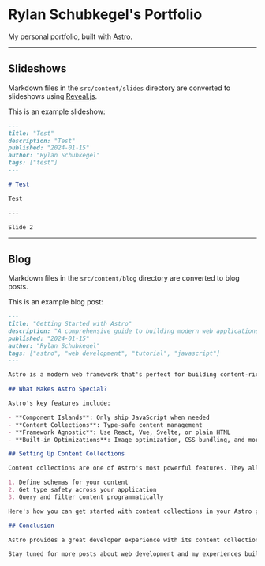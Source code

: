 # Rylan Schubkegel's Portfolio

My personal portfolio, built with [Astro](https://astro.build/).

---

## Slideshows

Markdown files in the `src/content/slides` directory are converted to slideshows using [Reveal.js](https://revealjs.com/).

This is an example slideshow:

```md
---
title: "Test"
description: "Test"
published: "2024-01-15"
author: "Rylan Schubkegel"
tags: ["test"]
---

# Test

Test

---

Slide 2

```

---

## Blog

Markdown files in the `src/content/blog` directory are converted to blog posts.

This is an example blog post:

```md
---
title: "Getting Started with Astro"
description: "A comprehensive guide to building modern web applications with Astro's content collections and component islands."
published: "2024-01-15"
author: "Rylan Schubkegel"
tags: ["astro", "web development", "tutorial", "javascript"]
---

Astro is a modern web framework that's perfect for building content-rich websites. In this post, I'll walk you through the basics of setting up an Astro project and using content collections.

## What Makes Astro Special?

Astro's key features include:

- **Component Islands**: Only ship JavaScript when needed
- **Content Collections**: Type-safe content management
- **Framework Agnostic**: Use React, Vue, Svelte, or plain HTML
- **Built-in Optimizations**: Image optimization, CSS bundling, and more

## Setting Up Content Collections

Content collections are one of Astro's most powerful features. They allow you to:

1. Define schemas for your content
2. Get type safety across your application
3. Query and filter content programmatically

Here's how you can get started with content collections in your Astro project.

## Conclusion

Astro provides a great developer experience with its content collections and component islands architecture. It's particularly well-suited for content-heavy websites and blogs like this one.

Stay tuned for more posts about web development and my experiences building with modern tools!
```